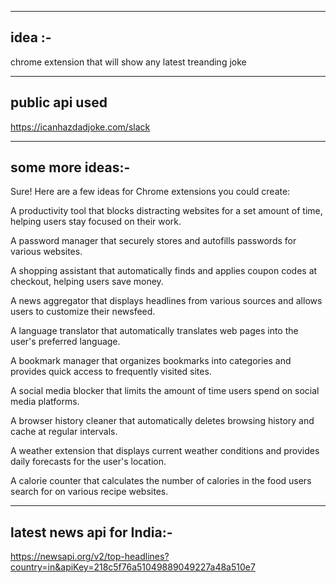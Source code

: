-----------------------
idea :-
-----------------------
chrome extension that will show any latest  treanding joke 


----------------------
public api used
----------------------
https://icanhazdadjoke.com/slack

------------------------------------------------------------------------
some more ideas:-
------------------------------------------------------------------------
Sure! Here are a few ideas for Chrome extensions you could create:

A productivity tool that blocks distracting websites for a set amount of time, helping users stay focused on their work.

A password manager that securely stores and autofills passwords for various websites.

A shopping assistant that automatically finds and applies coupon codes at checkout, helping users save money.

A news aggregator that displays headlines from various sources and allows users to customize their newsfeed.

A language translator that automatically translates web pages into the user's preferred language.

A bookmark manager that organizes bookmarks into categories and provides quick access to frequently visited sites.

A social media blocker that limits the amount of time users spend on social media platforms.

A browser history cleaner that automatically deletes browsing history and cache at regular intervals.

A weather extension that displays current weather conditions and provides daily forecasts for the user's location.

A calorie counter that calculates the number of calories in the food users search for on various recipe websites.



-------------
latest news api for India:-
-----------------
https://newsapi.org/v2/top-headlines?country=in&apiKey=218c5f76a51049889049227a48a510e7
